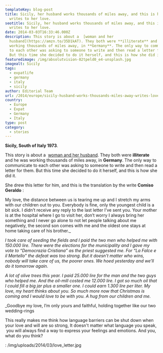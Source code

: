 ```yaml
---
templateKey: blog-post
title: Sicily, her husband works thousands of miles away, and this is how she
  writes to her love.
seotitle: Sicily, her husband works thousands of miles away, and this is how she
  writes to her love.
date: 2014-03-03T16:33:46.000Z
description: This story is about a  [woman and her
  husband](https://amzn.to/35D1kAT). They both were **illiterate** and he was
  working thousands of miles away, in **Germany**. The only way to communicate
  to each other was asking to someone to write and then read a letter for them.
  But this time she decided to do it herself, and this is how she did it.
featuredimage: /img/absolutvision-82tpeld0_e4-unsplash.jpg
imagealt: Sicily
tags:
  - expatlife
  - germany
  - italy
  - sicily
author: Editorial Team
url: /2014/europe/sicily-husband-works-thousands-miles-away-writes-love/
country:
  - Europe
  - Expat
  - Germany
  - Italy
type: post
category:
  - stories
---
```

**Sicily, South of Italy 1973**.

This story is about a  [woman and her husband](https://amzn.to/35D1kAT). They both were **illiterate** and he was working thousands of miles away, in **Germany**. The only way to communicate to each other was asking to someone to write and then read a letter for them. But this time she decided to do it herself, and this is how she did it.

She drew this letter for him, and this is the translation by the write **Comiso Geraldo** :

My love, the distance between us is tearing me up and I stretch my arms with our children out to you. Everybody is fine, only the youngest child is a bit sick. I didn’t receive any reply to the last letter I’ve sent you. Your mother is at the hospital where I go to visit her, don’t worry I always bring her something and I never go alone to not let people talking about me negatively, the second son comes with me and the oldest one stays at home taking care of his brother._

*I took care of seeding the fields and I paid the two men who helped me with 150.000 lire. There were the elections for the municipality and I gave my vote to “Democrazia Cristiana” as the priest suggested me. For “La Falce e il Martello” the defeat was too strong. But it doesn’t matter who wins, nobody will take care of us, the poorer ones. We hoed yesterday and we’ll do it tomorrow again.*

*A lot of olive trees this year. I paid 25.000 lire for the man and the two guys who helped me. And the oil-mill costed me 12.000 lire. I got so much oil that I could fill a big jar plus a smaller one. I could earn 1.300 lire per liter. My love, my heart thinks about you. So much more now that Christmas is coming and I would love to be with you. A hug from our children and me.*

_Goodbye my love, I’m only yours and faithful, holding together like our two wedding-rings

This really makes me think how language barriers can be shut down when your love and will are so strong, It doesn't matter what language you speak,  you will always find a way to express your feelings and emotions. And you, what do you think?

: /img/uploads/2014/03/love_letter.jpg
